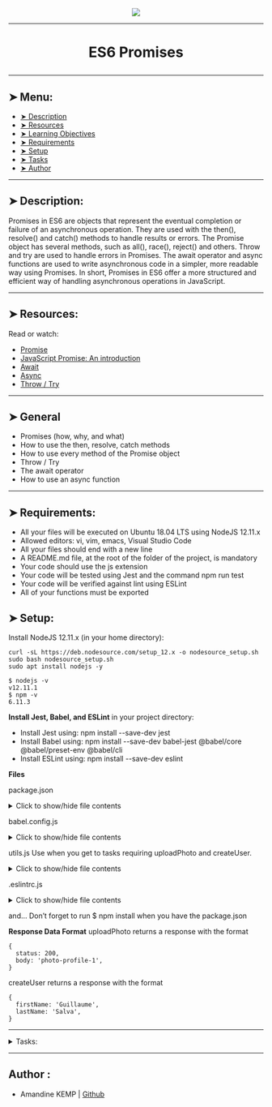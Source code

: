 <p align="center">
    <img [ES6 Promises] src="https://www.google.com/imgres?imgurl=https%3A%2F%2Fmedia.licdn.com%2Fdms%2Fimage%2FC5612AQEvipgQIJv-XA%2Farticle-cover_image-shrink_600_2000%2F0%2F1567642601553%3Fe%3D2147483647%26v%3Dbeta%26t%3DlbOkvcdztRL07I2J5FIovvzLvsmp8nhEKWOQYWBnFME&tbnid=liYgmyBqgyUU8M&vet=12ahUKEwiwnr3p_I-GAxU8TKQEHXEaBEoQMygCegQIARBR..i&imgrefurl=https%3A%2F%2Fwww.linkedin.com%2Fpulse%2Fcoding-writers-guide-introduction-es6-promises-andrew-ly&docid=ZSGIldlZPQEI7M&w=945&h=532&itg=1&q=es6%20promises&ved=2ahUKEwiwnr3p_I-GAxU8TKQEHXEaBEoQMygCegQIARBR">
</p>

----------

# <p align="center">ES6 Promises</p>

----------

## ➤ Menu:

* [➤ Description](#-description)
* [➤ Resources](#-resources)
* [➤ Learning Objectives](#-learning-objectives)
* [➤ Requirements](#-requirements)
* [➤ Setup](#-setup)
* [➤ Tasks](#author-)
* [➤ Author](#author-)

----------

## ➤ Description:

Promises in ES6 are objects that represent the eventual completion or failure of an asynchronous operation. They are used with the then(), resolve() and catch() methods to handle results or errors. The Promise object has several methods, such as all(), race(), reject() and others. Throw and try are used to handle errors in Promises. The await operator and async functions are used to write asynchronous code in a simpler, more readable way using Promises. In short, Promises in ES6 offer a more structured and efficient way of handling asynchronous operations in JavaScript.

----------

## ➤ Resources:

Read or watch:

* [Promise](https://intranet.hbtn.io/rltoken/aNukpnQLStWa6kqBScmZuA)
* [JavaScript Promise: An introduction](https://intranet.hbtn.io/rltoken/oE70cO9HPu1lOGuPFzYXXw)
* [Await](https://intranet.hbtn.io/rltoken/7IuGsWrFjpvdJkNJ2nVhNg)
* [Async](https://intranet.hbtn.io/rltoken/dA3jsQCVsvT1tslyo_8HJQ)
* [Throw / Try](https://intranet.hbtn.io/rltoken/J7MhpGC9WLbQXe4Jc5hb8Q)

----------

## ➤ General

* Promises (how, why, and what)
* How to use the then, resolve, catch methods
* How to use every method of the Promise object
* Throw / Try
* The await operator
* How to use an async function

----------

## ➤ Requirements:

* All your files will be executed on Ubuntu 18.04 LTS using NodeJS 12.11.x
* Allowed editors: vi, vim, emacs, Visual Studio Code
* All your files should end with a new line
* A README.md file, at the root of the folder of the project, is mandatory
* Your code should use the js extension
* Your code will be tested using Jest and the command npm run test
* Your code will be verified against lint using ESLint
* All of your functions must be exported

## ➤ Setup:

Install NodeJS 12.11.x
(in your home directory):

```
curl -sL https://deb.nodesource.com/setup_12.x -o nodesource_setup.sh
sudo bash nodesource_setup.sh
sudo apt install nodejs -y
```

```
$ nodejs -v
v12.11.1
$ npm -v
6.11.3
```

**Install Jest, Babel, and ESLint**
in your project directory:

* Install Jest using: npm install --save-dev jest
* Install Babel using: npm install --save-dev babel-jest @babel/core @babel/preset-env @babel/cli
* Install ESLint using: npm install --save-dev eslint

**Files**

package.json

<details>
<summary>Click to show/hide file contents</summary>

{
  "scripts": {
    "lint": "./node_modules/.bin/eslint",
    "check-lint": "lint [0-9]*.js",
    "dev": "npx babel-node",
    "test": "jest",
    "full-test": "./node_modules/.bin/eslint [0-9]*.js && jest"
  },
  "devDependencies": {
    "@babel/core": "^7.6.0",
    "@babel/node": "^7.8.0",
    "@babel/preset-env": "^7.6.0",
    "eslint": "^6.4.0",
    "eslint-config-airbnb-base": "^14.0.0",
    "eslint-plugin-import": "^2.18.2",
    "eslint-plugin-jest": "^22.17.0",
    "jest": "^24.9.0"
  }
}

</details>

babel.config.js
<details>
<summary>Click to show/hide file contents</summary>


module.exports = {
  presets: [
    [
      '@babel/preset-env',
      {
        targets: {
          node: 'current',
        },
      },
    ],
  ],
};


</details>

utils.js
Use when you get to tasks requiring uploadPhoto and createUser.

<details>
<summary>Click to show/hide file contents
</summary>

export function uploadPhoto() {
  return Promise.resolve({
    status: 200,
    body: 'photo-profile-1',
  });
}


export function createUser() {
  return Promise.resolve({
    firstName: 'Guillaume',
    lastName: 'Salva',
  });
}
</details>

.eslintrc.js

<details>
<summary>Click to show/hide file contents</summary>

module.exports = {
  env: {
    browser: false,
    es6: true,
    jest: true,
  },
  extends: [
    'airbnb-base',
    'plugin:jest/all',
  ],
  globals: {
    Atomics: 'readonly',
    SharedArrayBuffer: 'readonly',
  },
  parserOptions: {
    ecmaVersion: 2018,
    sourceType: 'module',
  },
  plugins: ['jest'],
  rules: {
    'no-console': 'off',
    'no-shadow': 'off',
    'no-restricted-syntax': [
      'error',
      'LabeledStatement',
      'WithStatement',
    ],
  },
  overrides:[
    {
      files: ['*.js'],
      excludedFiles: 'babel.config.js',
    }
  ]
};

</details>

and…
Don’t forget to run $ npm install when you have the package.json

**Response Data Format**
uploadPhoto returns a response with the format

```
{
  status: 200,
  body: 'photo-profile-1',
}
```

createUser returns a response with the format

```
{
  firstName: 'Guillaume',
  lastName: 'Salva',
}
```

----------

<details>
<summary>Tasks:</summary>

### 0. Keep every promise you make and only make promises you can keep

Return a Promise using this prototype function getResponseFromAPI()

```
bob@dylan:~$ cat 0-main.js
import getResponseFromAPI from "./0-promise.js";

const response = getResponseFromAPI();
console.log(response instanceof Promise);

bob@dylan:~$ 
bob@dylan:~$ npm run dev 0-main.js 
true
bob@dylan:~$
```

Repo:

* GitHub repository: holbertonschool-web_back_end
* Directory: ES6_promise
* File: 0-promise.js
  
### 1. Don't make a promise...if you know you can't keep it

Using the prototype below, return a promise. The parameter is a boolean.

```
getFullResponseFromAPI(success)
```

When the argument is:

* true
 * resolve the promise by passing an object with 2 attributes:
  * status: 200
  * body: 'Success'

* false
 * reject the promise with an error object with the message The fake API is not working currently

Try testing it out for yourself

```
bob@dylan:~$ cat 1-main.js
import getFullResponseFromAPI from './1-promise';

console.log(getFullResponseFromAPI(true));
console.log(getFullResponseFromAPI(false));

bob@dylan:~$ 
bob@dylan:~$ npm run dev 1-main.js 
Promise { { status: 200, body: 'Success' } }
Promise {
  <rejected> Error: The fake API is not working currently
    ...
    ...
bob@dylan:~$
```

Repo:

* GitHub repository: holbertonschool-web_back_end
* Directory: ES6_promise
* File: 1-promise.js
  
### 2. Catch me if you can!

Using the function prototype below

```function handleResponseFromAPI(promise)```

Append three handlers to the function:

* When the Promise resolves, return an object with the following attributes
 * status: 200
 * body: success
* When the Promise rejects, return an empty Error object
* For every resolution, log Got a response from the API to the console

```
bob@dylan:~$ cat 2-main.js
import handleResponseFromAPI from "./2-then";

const promise = Promise.resolve();
handleResponseFromAPI(promise);

bob@dylan:~$ 
bob@dylan:~$ npm run dev 2-main.js 
Got a response from the API
bob@dylan:~$
```

Repo:

* GitHub repository: holbertonschool-web_back_end
* Directory: ES6_promise
* File: 2-then.js
  
### 3. Handle multiple successful promises

In this file, import uploadPhoto and createUser from utils.js

Knowing that the functions in utils.js return promises, use the prototype below to collectively resolve all promises and log body firstName lastName to the console.

```function handleProfileSignup()```

In the event of an error, log Signup system offline to the console

```
bob@dylan:~$ cat 3-main.js
import handleProfileSignup from "./3-all";

handleProfileSignup();

bob@dylan:~$ 
bob@dylan:~$ npm run dev 3-main.js 
photo-profile-1 Guillaume Salva
bob@dylan:~$
```

Repo:

* GitHub repository: holbertonschool-web_back_end
* Directory: ES6_promise
* File: 3-all.js
  
### 4. Simple promise

Using the following prototype

```
function signUpUser(firstName, lastName) {
}
```

That returns a resolved promise with this object:

```
{
  firstName: value,
  lastName: value,
}
```

```
bob@dylan:~$ cat 4-main.js
import signUpUser from "./4-user-promise";

console.log(signUpUser("Bob", "Dylan"));

bob@dylan:~$ 
bob@dylan:~$ npm run dev 4-main.js 
Promise { { firstName: 'Bob', lastName: 'Dylan' } }
bob@dylan:~$
```

Repo:

* GitHub repository: holbertonschool-web_back_end
* Directory: ES6_promise
* File: 4-user-promise.js
  
### 5. Reject the promises

Write and export a function named uploadPhoto. It should accept one argument fileName (string).

The function should return a Promise rejecting with an Error and the string $fileName cannot be processed

```
export default function uploadPhoto(filename) {

}
```

```
bob@dylan:~$ cat 5-main.js
import uploadPhoto from './5-photo-reject';

console.log(uploadPhoto('guillaume.jpg'));

bob@dylan:~$ 
bob@dylan:~$ npm run dev 5-main.js 
Promise {
  <rejected> Error: guillaume.jpg cannot be processed
  ..
    ..
bob@dylan:~$
```

Repo:

* GitHub repository: holbertonschool-web_back_end
* Directory: ES6_promise
* File: 5-photo-reject.js
  
### 6. Handle multiple promises

Import signUpUser from 4-user-promise.js and uploadPhoto from 5-photo-reject.js.

Write and export a function named handleProfileSignup. It should accept three arguments firstName (string), lastName (string), and fileName (string). The function should call the two other functions. When the promises are all settled it should return an array with the following structure:

```
[
    {
      status: status_of_the_promise,
      value: value or error returned by the Promise
    },
    ...
  ]
```

```
bob@dylan:~$ cat 6-main.js
import handleProfileSignup from './6-final-user';

console.log(handleProfileSignup("Bob", "Dylan", "bob_dylan.jpg"));

bob@dylan:~$ 
bob@dylan:~$ npm run dev 6-main.js 
Promise { <pending> }
bob@dylan:~$
```

Repo:

* GitHub repository: holbertonschool-web_back_end
* Directory: ES6_promise
* File: 6-final-user.js
  
### 7. Load balancer

Write and export a function named loadBalancer. It should accept two arguments chinaDownload (Promise) and USDownload (Promise).

The function should return the value returned by the promise that resolved the first.

```
export default function loadBalancer(chinaDownload, USDownload) {

}
```

```
bob@dylan:~$ cat 7-main.js
import loadBalancer from "./7-load_balancer";

const ukSuccess = 'Downloading from UK is faster';
const frSuccess = 'Downloading from FR is faster';

const promiseUK = new Promise(function(resolve, reject) {
    setTimeout(resolve, 100, ukSuccess);
});

const promiseUKSlow = new Promise(function(resolve, reject) {
    setTimeout(resolve, 400, ukSuccess);
});

const promiseFR = new Promise(function(resolve, reject) {
    setTimeout(resolve, 200, frSuccess);
});

const test = async () => {
    console.log(await loadBalancer(promiseUK, promiseFR));
    console.log(await loadBalancer(promiseUKSlow, promiseFR));
}

test();

bob@dylan:~$ 
bob@dylan:~$ npm run dev 7-main.js 
Downloading from UK is faster
Downloading from FR is faster
bob@dylan:~$
```

Repo:

* GitHub repository: holbertonschool-web_back_end
* Directory: ES6_promise
* File: 7-load_balancer.js
  
### 8. Throw an error

Write a function named divideFunction that will accept two arguments: numerator (Number) and denominator (Number).

When the denominator argument is equal to 0, the function should throw a new error with the message cannot divide by 0. Otherwise it should return the numerator divided by the denominator.

```
export default function divideFunction(numerator, denominator) {

}
```

```
bob@dylan:~$ cat 8-main.js
import divideFunction from './8-try';

console.log(divideFunction(10, 2));
console.log(divideFunction(10, 0));

bob@dylan:~$ 
bob@dylan:~$ npm run dev 8-main.js 
5
..../8-try.js:15
  throw Error('cannot divide by 0');
  ^
.....

bob@dylan:~$
```

Repo:

* GitHub repository: holbertonschool-web_back_end
* Directory: ES6_promise
* File: 8-try.js
  
### 9. Throw error / try catch

Write a function named guardrail that will accept one argument mathFunction (Function).

This function should create and return an array named queue.

When the mathFunction function is executed, the value returned by the function should be appended to the queue. If this function throws an error, the error message should be appended to the queue. In every case, the message Guardrail was processed should be added to the queue.

Example:
```
[
  1000,
  'Guardrail was processed',
]
```

```
bob@dylan:~$ cat 9-main.js
import guardrail from './9-try';
import divideFunction from './8-try';

console.log(guardrail(() => { return divideFunction(10, 2)}));
console.log(guardrail(() => { return divideFunction(10, 0)}));

bob@dylan:~$ 
bob@dylan:~$ npm run dev 9-main.js 
[ 5, 'Guardrail was processed' ]
[ 'Error: cannot divide by 0', 'Guardrail was processed' ]
bob@dylan:~$
```

Repo:

* GitHub repository: holbertonschool-web_back_end
* Directory: ES6_promise
* File: 9-try.js

</details>

----------

## Author :

- Amandine KEMP | [Github](https://github.com/amandinekemp)
